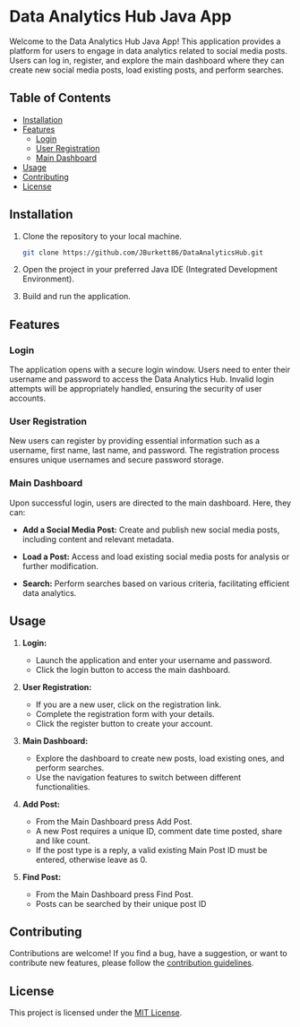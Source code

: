 # Data Analytics Hub Java App

Welcome to the Data Analytics Hub Java App! This application provides a platform for users to engage in data analytics related to social media posts. Users can log in, register, and explore the main dashboard where they can create new social media posts, load existing posts, and perform searches.

## Table of Contents
- [Installation](#installation)
- [Features](#features)
  - [Login](#login)
  - [User Registration](#user-registration)
  - [Main Dashboard](#main-dashboard)
- [Usage](#usage)
- [Contributing](#contributing)
- [License](#license)

## Installation

1. Clone the repository to your local machine.
   ```bash
   git clone https://github.com/JBurkett86/DataAnalyticsHub.git
   ```
2. Open the project in your preferred Java IDE (Integrated Development Environment).

3. Build and run the application.

## Features

### Login
The application opens with a secure login window. Users need to enter their username and password to access the Data Analytics Hub. Invalid login attempts will be appropriately handled, ensuring the security of user accounts.

### User Registration
New users can register by providing essential information such as a username, first name, last name, and password. The registration process ensures unique usernames and secure password storage.

### Main Dashboard
Upon successful login, users are directed to the main dashboard. Here, they can:

- **Add a Social Media Post:** Create and publish new social media posts, including content and relevant metadata.
  
- **Load a Post:** Access and load existing social media posts for analysis or further modification.
  
- **Search:** Perform searches based on various criteria, facilitating efficient data analytics.

## Usage

1. **Login:**
   - Launch the application and enter your username and password.
   - Click the login button to access the main dashboard.

2. **User Registration:**
   - If you are a new user, click on the registration link.
   - Complete the registration form with your details.
   - Click the register button to create your account.

3. **Main Dashboard:**
   - Explore the dashboard to create new posts, load existing ones, and perform searches.
   - Use the navigation features to switch between different functionalities.
     
4. **Add Post:**
   - From the Main Dashboard press Add Post.
   - A new Post requires a unique ID, comment date time posted, share and like count.
   - If the post type is a reply, a valid existing Main Post ID must be entered, otherwise leave as 0.
     
5. **Find Post:**
   - From the Main Dashboard press Find Post.
   - Posts can be searched by their unique post ID


## Contributing

Contributions are welcome! If you find a bug, have a suggestion, or want to contribute new features, please follow the [contribution guidelines](CONTRIBUTING.md).

## License

This project is licensed under the [MIT License](LICENSE.md).
